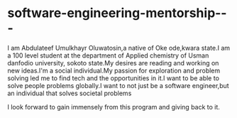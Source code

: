 # software-engineering-mentorship---
I am Abdulateef Umulkhayr Oluwatosin,a native of Oke ode,kwara state.I am a 100 level student at the department of Applied chemistry of Usman danfodio university, sokoto state.My desires are reading and working on new ideas.I'm a social individual.My passion for exploration and problem solving led me to find tech and the opportunities in it.I want to be able to solve people problems globally.I want to not just be a software engineer,but an individual that solves societal problems

I look forward to gain immensely from this program and giving back to it.
